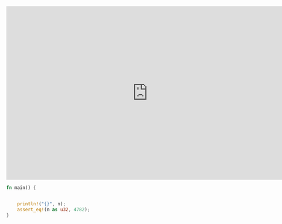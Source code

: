 <html><iframe src="https://docs.google.com/presentation/d/e/2PACX-1vR2gB5wBnYUkJZkOlkIoW89riXWHCkPTJN8RpNy0UlUyG1XBAa4z9Pa8WTN9pYL1MWrnijESPRqd77h/embed?start=false&loop=false&delayms=60000" frameborder="0" width="750" height="460" allowfullscreen="true" mozallowfullscreen="true" webkitallowfullscreen="true"></iframe></html>


```rust
fn main() {


    println!("{}", n);
    assert_eq!(n as u32, 4782);
}
```
